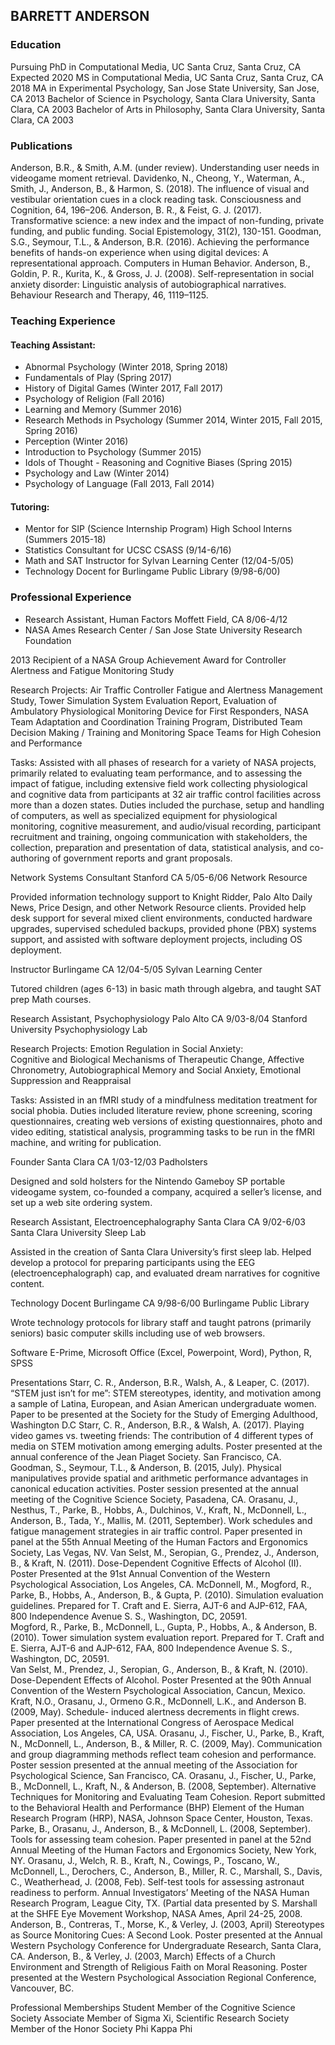 ## BARRETT ANDERSON

### Education
Pursuing PhD in Computational Media, UC Santa Cruz, Santa Cruz, CA 	Expected 2020
MS in Computational Media, UC Santa Cruz, Santa Cruz, CA			    2018
MA in Experimental Psychology, San Jose State University, San Jose, CA 	    2013
Bachelor of Science in Psychology, Santa Clara University, Santa Clara, CA	    2003
Bachelor of Arts in Philosophy, Santa Clara University, Santa Clara, CA		    2003

### Publications
Anderson, B.R., & Smith, A.M. (under review). Understanding user needs in videogame moment retrieval.
Davidenko, N., Cheong, Y., Waterman, A., Smith, J., Anderson, B., & Harmon, S. (2018). The influence of visual and vestibular orientation cues in a clock reading task. Consciousness and Cognition, 64, 196–206. 
Anderson, B. R., & Feist, G. J. (2017). Transformative science: a new index and the impact of non-funding, private funding, and public funding. Social Epistemology, 31(2), 130-151.
Goodman, S.G., Seymour, T.L., & Anderson, B.R. (2016). Achieving the performance benefits of hands-on experience when using digital devices: A representational approach. Computers in Human Behavior.
Anderson, B., Goldin, P. R., Kurita, K., & Gross, J. J. (2008). Self-representation in social anxiety disorder: Linguistic analysis of autobiographical narratives. Behaviour Research and Therapy, 46, 1119–1125.

### Teaching Experience
#### Teaching Assistant: 
- Abnormal Psychology (Winter 2018, Spring 2018)
- Fundamentals of Play (Spring 2017)
- History of Digital Games (Winter 2017, Fall 2017)
- Psychology of Religion (Fall 2016)
- Learning and Memory (Summer 2016)
- Research Methods in Psychology (Summer 2014, Winter 2015, Fall 2015, Spring 2016)
- Perception (Winter 2016)
- Introduction to Psychology (Summer 2015)
- Idols of Thought - Reasoning and Cognitive Biases (Spring 2015)
- Psychology and Law (Winter 2014)
- Psychology of Language (Fall 2013, Fall 2014) 
#### Tutoring:
- Mentor for SIP (Science Internship Program) High School Interns (Summers 2015-18) 
- Statistics Consultant for UCSC CSASS (9/14-6/16)
- Math and SAT Instructor for Sylvan Learning Center (12/04-5/05)
- Technology Docent for Burlingame Public Library (9/98-6/00)
 
### Professional Experience
- Research Assistant, Human Factors 			 Moffett Field, CA 8/06-4/12
- NASA Ames Research Center / San Jose State University Research Foundation 

2013 Recipient of a NASA Group Achievement Award for Controller Alertness and Fatigue Monitoring Study

Research Projects: Air Traffic Controller Fatigue and Alertness Management Study, Tower Simulation System Evaluation Report, Evaluation of Ambulatory Physiological Monitoring Device for First Responders, NASA Team Adaptation and Coordination Training Program, Distributed Team Decision Making / Training and Monitoring Space Teams for High Cohesion and Performance

Tasks: Assisted with all phases of research for a variety of NASA projects, primarily related to evaluating team performance, and to assessing the impact of fatigue, including extensive field work collecting physiological and cognitive data from participants at 32 air traffic control facilities across more than a dozen states.  Duties included the purchase, setup and handling of computers, as well as specialized equipment for physiological monitoring, cognitive measurement, and audio/visual recording, participant recruitment and training, ongoing communication with stakeholders, the collection, preparation and presentation of data, statistical analysis, and co-authoring of government reports and grant proposals.

Network Systems Consultant 				           Stanford CA 5/05-6/06
Network Resource

Provided information technology support to Knight Ridder, Palo Alto Daily News, Price Design, and other Network Resource clients.  Provided help desk support for several mixed client environments, conducted hardware upgrades, supervised scheduled backups, provided phone (PBX) systems support, and assisted with software deployment projects, including OS deployment.

Instructor 							     Burlingame CA 12/04-5/05
Sylvan Learning Center

Tutored children (ages 6-13) in basic math through algebra, and taught SAT prep Math courses. 

Research Assistant, Psychophysiology 			         Palo Alto CA 9/03-8/04
Stanford University Psychophysiology Lab

Research Projects: Emotion Regulation in Social Anxiety:  
Cognitive and Biological Mechanisms of Therapeutic Change,
Affective Chronometry, Autobiographical Memory and Social Anxiety, Emotional Suppression and Reappraisal   



Tasks: Assisted in an fMRI study of a mindfulness meditation treatment for social phobia.  Duties included literature review, phone screening, scoring questionnaires, creating web versions of existing questionnaires, photo and video editing, statistical analysis, programming tasks to be run in the fMRI machine, and writing for publication.

Founder 							     Santa Clara CA 1/03-12/03
Padholsters

Designed and sold holsters for the Nintendo Gameboy SP portable videogame system, co-founded a company, acquired a seller’s license, and set up a web site ordering system.

Research Assistant, Electroencephalography 		       Santa Clara CA 9/02-6/03
Santa Clara University Sleep Lab

Assisted in the creation of Santa Clara University’s first sleep lab.  Helped develop a protocol for preparing participants using the EEG (electroencephalograph) cap, and evaluated dream narratives for cognitive content.

Technology Docent   					       Burlingame CA 9/98-6/00
Burlingame Public Library

Wrote technology protocols for library staff and taught patrons (primarily seniors) basic computer skills including use of web browsers. 

Software
E-Prime, Microsoft Office (Excel, Powerpoint, Word), Python, R, SPSS

Presentations
Starr, C. R., Anderson, B.R., Walsh, A., & Leaper, C. (2017). “STEM just isn’t for me”: STEM stereotypes, identity, and motivation among a sample of Latina, European, and Asian American undergraduate women. Paper to be presented at the Society for the Study of Emerging Adulthood, Washington D.C
Starr, C. R., Anderson, B.R., & Walsh, A. (2017). Playing video games vs. tweeting friends: The contribution of 4 different types of media on STEM motivation among emerging adults. Poster presented at the annual conference of the Jean Piaget Society. San Francisco, CA.
Goodman, S., Seymour, T.L., & Anderson, B. (2015, July). Physical manipulatives provide spatial and arithmetic performance advantages in canonical education activities.  Poster session presented at the annual meeting of the Cognitive Science Society, Pasadena, CA.
Orasanu, J., Nesthus, T., Parke, B., Hobbs, A., Dulchinos, V., Kraft, N., McDonnell, L., Anderson, B., Tada, Y., Mallis, M.  (2011, September). Work schedules and fatigue management strategies in air traffic control.  Paper presented in panel at the 55th Annual Meeting of the Human Factors and Ergonomics Society, Las Vegas, NV. 
Van Selst, M., Seropian, G., Prendez, J., Anderson, B., & Kraft, N. (2011).  Dose-Dependent Cognitive Effects of Alcohol (II).  Poster Presented at the 91st Annual Convention of the Western Psychological Association, Los Angeles, CA.
McDonnell, M., Mogford, R., Parke, B., Hobbs, A., Anderson, B., & Gupta, P.  (2010).  Simulation evaluation guidelines.  Prepared for T. Craft and E. Sierra, AJT-6 and AJP-612, FAA, 800 Independence Avenue S. S., Washington, DC, 20591.  
Mogford, R., Parke, B., McDonnell, L., Gupta, P., Hobbs, A., & Anderson, B. (2010).  Tower simulation system evaluation report.  Prepared for T. Craft and E. Sierra, AJT-6 and AJP-612, FAA, 800 Independence Avenue S. S., Washington, DC, 20591.  
Van Selst, M., Prendez, J., Seropian, G., Anderson, B., & Kraft, N. (2010).  Dose-Dependent Effects of Alcohol.  Poster Presented at the 90th Annual Convention of the Western Psychological Association, Cancun, Mexico.
Kraft, N.O., Orasanu, J., Ormeno G.R., McDonnell, L.K., and Anderson B.  (2009, May). Schedule- induced alertness decrements in flight crews. Paper presented at the International Congress of Aerospace Medical Association, Los Angeles, CA, USA.
Orasanu, J., Fischer, U., Parke, B., Kraft, N., McDonnell, L., Anderson, B., & Miller, R. C.  (2009, May). Communication and group diagramming methods reflect team cohesion and performance. Poster session presented at the annual meeting of the Association for Psychological Science, San Francisco, CA.
Orasanu, J., Fischer, U., Parke, B., McDonnell, L., Kraft, N., & Anderson, B. (2008, September).  Alternative Techniques for Monitoring and Evaluating Team Cohesion. Report submitted to the Behavioral Health and Performance (BHP) Element of the Human Research Program (HRP), NASA, Johnson Space Center, Houston, Texas.
Parke, B., Orasanu, J., Anderson, B., & McDonnell, L. (2008, September).  Tools for assessing team cohesion.  Paper presented in panel at the 52nd Annual Meeting of the Human Factors and Ergonomics Society, New York, NY.
Orasanu, J., Welch, R. B., Kraft, N., Cowings, P., Toscano, W., McDonnell, L., Derochers, C., Anderson, B., Miller, R. C., Marshall, S., Davis, C., Weatherhead, J. (2008, Feb). Self-test tools for assessing astronaut readiness to perform.  Annual Investigators’ Meeting of the NASA Human Research Program, League City, TX. (Partial data presented by S. Marshall at the SHFE Eye Movement Workshop, NASA Ames, April 24-25, 2008.
Anderson, B., Contreras, T., Morse, K., & Verley, J. (2003, April) Stereotypes as Source Monitoring Cues: A Second Look.  Poster presented at the Annual Western Psychology Conference for Undergraduate Research, Santa Clara, CA.
Anderson, B., & Verley, J. (2003, March) Effects of a Church Environment and Strength of Religious Faith on Moral Reasoning. Poster presented at the Western Psychological Association Regional Conference, Vancouver, BC.

Professional Memberships
Student Member of the Cognitive Science Society
Associate Member of Sigma Xi, Scientific Research Society
Member of the Honor Society Phi Kappa Phi


